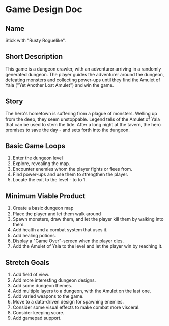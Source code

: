 # Game Design Doc

## Name
Stick with "Rusty Roguelike".

## Short Description
This game is a dungeon crawler, with an adventurer arriving in a randomly generated dungeon. The player guides the adventurer around the dungeon, defeating monsters and collecting power-ups until they find the Amulet of Yala ("Yet Another Lost Amulet") and win the game. 

## Story
The hero's hometown is suffering from a plague of monsters. Welling up from the deep, they seem unstoppable. Legend tells of the Amulet of Yala that can be used to stem the tide. After a long night at the tavern, the hero promises to save the day - and sets forth into the dungeon.

## Basic Game Loops
1. Enter the dungeon level
2. Explore, revealing the map.
3. Encounter enemies whom the player fights or flees from.
4. Find power-ups and use them to strengthen the player.
5. Locate the exit to the level - to to 1.

## Minimum Viable Product
1. Create a basic dungeon map
2. Place the player and let them walk around
3. Spawn monsters, draw them, and let the player kill them by walking into them.
4. Add health and a combat system that uses it.
5. Add healing potions.
6. Display a "Game Over"-screen when the player dies.
7. Add the Amulet of Yala to the level and let the player win by reaching it.

## Stretch Goals
1. Add field of view.
2. Add more interesting dungeon designs.
3. Add some dungeon themes.
4. Add multiple layers to a dungeon, with the Amulet on the last one.
5. Add varied weapons to the game.
6. Move to a data-driven design for spawning enemies.
7. Consider some visual effects to make combat more visceral.
8. Consider keeping score.
9. Add gamepad support.

